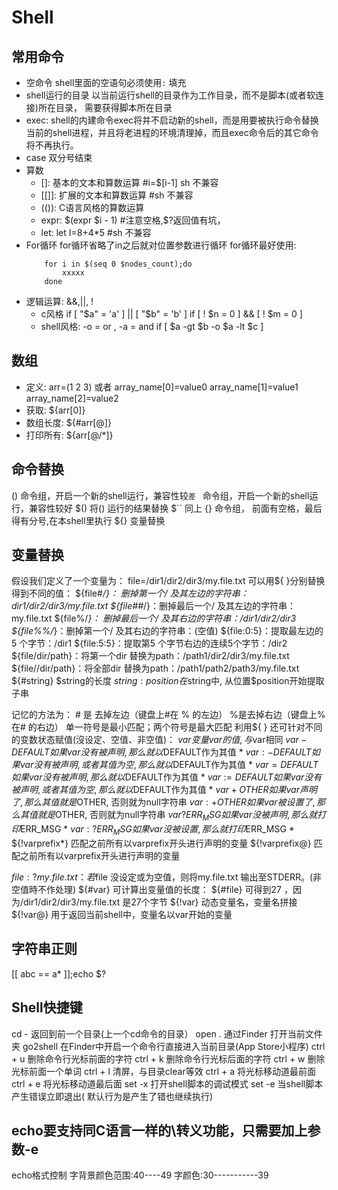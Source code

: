 # Shell
## 常用命令
- 空命令
    shell里面的空语句必须使用`:` 填充
- shell运行的目录
    以当前运行shell的目录作为工作目录，而不是脚本(或者软连接)所在目录， 需要获得脚本所在目录
- exec: shell的内建命令exec将并不启动新的shell，而是用要被执行命令替换当前的shell进程，并且将老进程的环境清理掉，而且exec命令后的其它命令将不再执行。
- case 双分号结束
- 算数
    - []:      基本的文本和算数运算 #i=$[i-1]  sh 不兼容  
    - [[]]:    扩展的文本和算数运算 #sh 不兼容  
    - (()):    C语言风格的算数运算
    - expr:    $(expr $i - 1) #注意空格,$?返回值有坑，
    - let:     let I=8+4*5 #sh 不兼容
- For循环
    for循环省略了in之后就对位置参数进行循环
    for循环最好使用:
    ```
        for i in $(seq 0 $nodes_count);do
            xxxxx
        done
    ```
- 逻辑运算: &&,||, !
    - c风格
    if [ "$a" = 'a' ] || [ "$b" = 'b' ]
    if [ ! $n = 0 ] && [ ! $m = 0 ]
    - shell风格: -o = or , -a = and
    if [ $a -gt $b -o $a -lt $c ]
## 数组
- 定义: 
    arr=(1 2 3)
    或者
    array_name[0]=value0
    array_name[1]=value1
    array_name[2]=value2
- 获取: ${arr[0]}
- 数组长度: ${#arr[@]}
- 打印所有: ${arr[@/*]}

## 命令替换
()      命令组，开启一个新的shell运行，兼容性较``差
``      命令组，开启一个新的shell运行，兼容性较好
$()     将() 运行的结果替换
$``     同上
{}      命令组， 前面有空格，最后得有分号,在本shell里执行
${}     变量替换
## 变量替换
假设我们定义了一个变量为：
file=/dir1/dir2/dir3/my.file.txt
可以用${ }分别替换得到不同的值：
${file#*/}： 删掉第一个/ 及其左边的字符串：dir1/dir2/dir3/my.file.txt
${file##*/}：删掉最后一个/  及其左边的字符串：my.file.txt
${file%/*}： 删掉最后一个/  及其右边的字符串：/dir1/dir2/dir3
${file%%/*}：删掉第一个/  及其右边的字符串：(空值)
${file:0:5}：提取最左边的5 个字节：/dir1
${file:5:5}：提取第5 个字节右边的连续5个字节：/dir2
${file/dir/path}：将第一个dir 替换为path：/path1/dir2/dir3/my.file.txt
${file//dir/path}：将全部dir 替换为path：/path1/path2/path3/my.file.txt
${#string}	$string的长度
${string:position}	在$string中, 从位置$position开始提取子串

记忆的方法为：
\# 是 去掉左边（键盘上#在 % 的左边）
%是去掉右边（键盘上% 在# 的右边）
单一符号是最小匹配；两个符号是最大匹配
利用${ } 还可针对不同的变数状态赋值(沒设定、空值、非空值)： 
${var}                                       变量var的值, 与$var相同
${var-DEFAULT}                               如果var没有被声明, 那么就以$DEFAULT作为其值 *
${var:-DEFAULT}                              如果var没有被声明, 或者其值为空, 那么就以$DEFAULT作为其值 *
${var=DEFAULT}                               如果var没有被声明, 那么就以$DEFAULT作为其值 *
${var:=DEFAULT}                              如果var没有被声明, 或者其值为空, 那么就以$DEFAULT作为其值 *
${var+OTHER}                                 如果var声明了, 那么其值就是$OTHER, 否则就为null字符串
${var:+OTHER}                                如果var被设置了, 那么其值就是$OTHER, 否则就为null字符串
${var?ERR_MSG}                               如果var没被声明, 那么就打印$ERR_MSG *
${var:?ERR_MSG}                              如果var没被设置, 那么就打印$ERR_MSG *
${!varprefix*}                               匹配之前所有以varprefix开头进行声明的变量
${!varprefix@}                               匹配之前所有以varprefix开头进行声明的变量

${file:?my.file.txt} ：若$file 没设定或为空值，则将my.file.txt 输出至STDERR。(非空值時不作处理)
${#var} 可计算出变量值的长度：
${#file} 可得到27 ，因为/dir1/dir2/dir3/my.file.txt 是27个字节
${!var} 动态变量名，变量名拼接
${!var@} 用于返回当前shell中，变量名以var开始的变量
## 字符串正则
[[ abc == a* ]];echo $?


## Shell快捷键
cd -    返回到前一个目录(上一个cd命令的目录）
open . 通过Finder 打开当前文件夹
go2shell 在Finder中开启一个命令行直接进入当前目录(App Store小程序)
ctrl + u 删除命令行光标前面的字符
ctrl + k 删除命令行光标后面的字符
ctrl + w 删除光标前面一个单词
ctrl + l  清屏，与目录clear等效
ctrl + a 将光标移动道最前面
ctrl + e 将光标移动道最后面
set -x 打开shell脚本的调试模式
set -e 当shell脚本产生错误立即退出( 默认行为是产生了错也继续执行)

## echo要支持同C语言一样的\转义功能，只需要加上参数-e
echo格式控制
字背景颜色范围:40----49 
字颜色:30-----------39 
